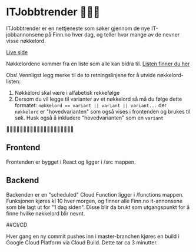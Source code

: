 # ITJobbtrender 💪💪💪

ITJobbtrender er en nettjeneste som søker gjennom de nye IT-jobbannonsene på Finn.no hver dag, og teller hvor mange av de nevner visse nøkkelord.

[Live side](https://itjobbtrender.web.app/)

Nøkkelordene kommer fra en liste som alle kan bidra til.
[Listen finner du her](https://github.com/anderspk/itjobbtrender/blob/master/functions/keywordsList.txt)

Obs! Vennligst legg merke til de to retningslinjene for å utvide nøkkelord-listen:

1. Nøkkelord skal være i alfabetisk rekkefølge
2. Dersom du vil legge til varianter av et nøkkelord så må du følge dette formatet:
`nøkkelord == variant || variant || variant...` der `nøkkelord` er "hovedvarianten" som også vises i frontenden og brukes til søk.
Husk også å inkludere "hovedvarianten" som en `variant`

👨‍💻👩‍💻👨‍💻👩‍💻👨‍💻👩‍💻👨‍💻👩‍💻👨‍💻👩‍💻

## Frontend

Frontenden er bygget i React og ligger i /src mappen.

## Backend

Backenden er en "scheduled" Cloud Function ligger i /functions mappen.
Funksjonen kjøres kl 10 hver morgen, og finner alle Finn.no it-annonsene som ble lagt ut for "1 dag siden". Disse blir da brukt som utgangspunkt for å finne hvilke nøkkelord blir nevnt.

##CI/CD

Hver gang en ny commit pushes inn i master-branchen kjøres en build i Google Cloud Platform via Cloud Build. Dette tar ca 3 minutter.
